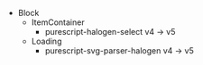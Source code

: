 - Block
  - ItemContainer
    - purescript-halogen-select v4 -> v5
  - Loading
    - purescript-svg-parser-halogen v4 -> v5
